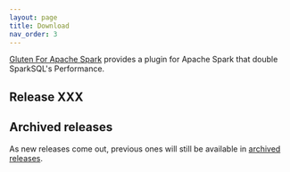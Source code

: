 ```yaml
---
layout: page
title: Download
nav_order: 3
---
```


[Gluten For Apache Spark](https://github.com/NVIDIA/spark-rapids) provides a plugin for Apache Spark that double SparkSQL's Performance.

## Release XXX


## Archived releases

As new releases come out, previous ones will still be available in [archived releases](./archive.md). 